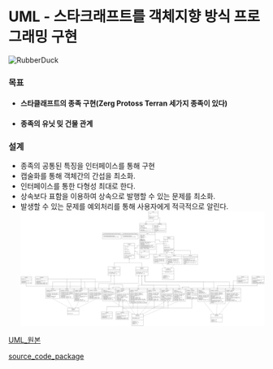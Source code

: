 # UML - 스타크래프트를 객체지향 방식 프로그래밍 구현
<img src="https://postfiles.pstatic.net/MjAyMjA1MzBfMTQ5/MDAxNjUzODM3MjU2MTQ0.73pvZ6nQwr7My2JxBd_Krx07kkzUuPj8z9v3AyRbGJMg.p0hBIDuY_laxrLWqRulj6jwZ9yMNFY8oBTV6Hifdw_8g.PNG.forget980/image.png?type=w580" width="20%" height="20%" title="px(픽셀) 크기 설정" alt="RubberDuck"></img>
### 목표
* #### 스타클래프트의 종족 구현(Zerg Protoss Terran 세가지 종족이 있다)
* #### 종족의 유닛 밎 건물 관계
### 설계
* 종족의 공통된 특징을 인터페이스를 통해 구현
* 캡술화를 통해 객체간의 간섭을 최소화.
* 인터페이스를 통한 다형성 최대로 한다.
* 상속보다 표함을 이용하여 상속으로 발행할 수 있는 문제를 최소화.
* 발생할 수 있는 문제를 예외처리를 통해 사용자에게 적극적으로 알린다.
![Alt text](/star/star_.drawio_.png)

[UML_원본](https://mail.naver.com/read/image/?mailSN=15436&attachIndex=2&contentType=image/png&offset=1415&size=720432&mimeSN=1653835620.734712.57257.46848&org=1&u=forget980)

[source_code_package](https://github.com/1000004/PERSONAL-PROJECTS/tree/UML/star/src/kr/ac/star)
